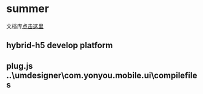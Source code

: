 # summer
文档库[点击这里](https://github.com/iuapmobile/summer/wiki)

## hybrid-h5 develop platform

## plug.js ..\umdesigner\com.yonyou.mobile.ui\compilefiles
